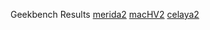 Geekbench Results
[merida2](https://vobencha.github.io/mac-performance/merida2.html)
[macHV2](https://vobencha.github.io/mac-performance/macHV2.html)
[celaya2](https://vobencha.github.io/mac-performance/celaya2.html)
